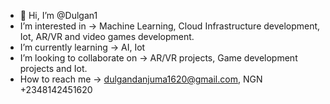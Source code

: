 - 👋 Hi, I’m @Dulgan1
- I’m interested in -> Machine Learning, Cloud Infrastructure development, Iot, AR/VR and video games development.
- I’m currently learning -> AI, Iot 
- I’m looking to collaborate on -> AR/VR projects, Game development projects and Iot.
- How to reach me -> dulgandanjuma1620@gmail.com, NGN +2348142451620
